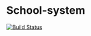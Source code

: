 # School-system
[![Build Status](https://travis-ci.org/Unalo/School-system.svg?branch=master)](https://travis-ci.org/Unalo/School-system)
